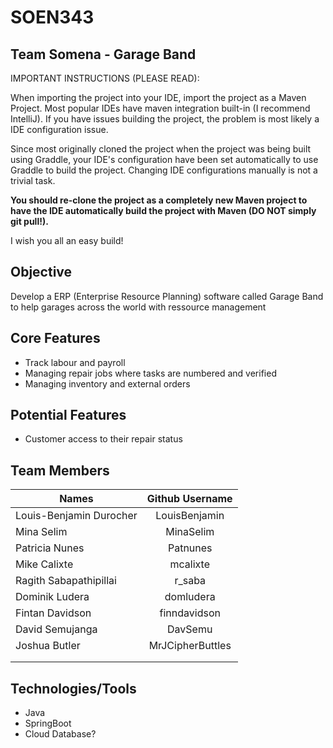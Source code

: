# SOEN343

## Team Somena - Garage Band

IMPORTANT INSTRUCTIONS (PLEASE READ):

When importing the project into your IDE, import the project as a Maven Project.
Most popular IDEs have maven integration built-in (I recommend IntelliJ).
If you have issues building the project, the problem is most likely a IDE configuration issue.

Since most originally cloned the project when the project was being built using Graddle,
your IDE's configuration have been set automatically to use Graddle to build the project.
Changing IDE configurations manually is not a trivial task.

**You should re-clone the project as a completely new Maven project to have the IDE automatically build the project with Maven (DO NOT simply git pull!).**

I wish you all an easy build!

## Objective

Develop a ERP (Enterprise Resource Planning) software called Garage Band to help garages across the world with ressource management

## Core Features

* Track labour and payroll
* Managing repair jobs where tasks are numbered and verified
* Managing inventory and external orders

## Potential Features

* Customer access to their repair status

## Team Members

| Names                     | Github Username   	| 
| -------------             | :-------------:       | 
| Louis-Benjamin Durocher   | LouisBenjamin			|
| Mina Selim       			| MinaSelim				|
| Patricia Nunes| Patnunes	|
| Mike Calixte 							|mcalixte						|
| Ragith Sabapathipillai    | r_saba       			|
| Dominik Ludera 				    | domludera  	 			|
| Fintan Davidson         	| finndavidson  		|
| David Semujanga           |DavSemu        		|
| Joshua Butler    				  |MrJCipherButtles   |
|            				|    					|
|                           |                       |                 


## Technologies/Tools

* Java
* SpringBoot
* Cloud Database?
